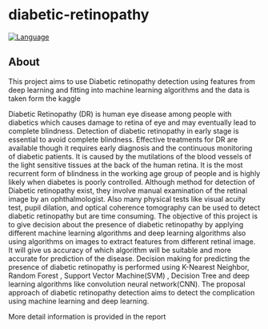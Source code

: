 # diabetic-retinopathy

[![Language](https://img.shields.io/badge/language-jupyter%20notebook-blue)](https://jupyter.org/)


## About

This project aims to  use Diabetic retinopathy detection using features from deep learning and fitting into machine learning algorithms and the data is taken form the kaggle  


Diabetic Retinopathy (DR) is human eye disease among people with diabetics which causes damage to retina of eye and may eventually lead to complete blindness. Detection of diabetic retinopathy in early stage is essential to avoid complete blindness. Effective treatments for DR are  available though it requires early diagnosis and the continuous monitoring of diabetic patients. It is caused by the mutilations of the blood vessels of the light sensitive tissues at the back of the human retina. It is the most recurrent form of blindness in the working age group of people and is highly likely when diabetes is poorly controlled. Although method for detection of Diabetic retinopathy exist, they involve manual examination of the retinal image by an ophthalmologist. Also many physical tests like visual acuity test, pupil dilation, and optical coherence tomography can be used to detect diabetic retinopathy but are time consuming. The objective of this project  is to give decision about the presence of diabetic retinopathy by applying different machine learning algorithms and deep learning algorithms also using algorithms on images to extract features from different retinal image. It will give us  accuracy of which algorithm will be suitable and more accurate for prediction of the disease. Decision making for predicting the presence of diabetic retinopathy is performed using K-Nearest Neighbor, Random Forest , Support Vector Machine(SVM) , Decision Tree and deep learning algorithms like convolution neural network(CNN). The proposal approach of diabetic retinopathy detection aims to detect the complication using machine learning and deep learning.

More detail information is provided in the report 
